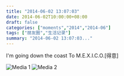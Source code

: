 ```yaml
---
title: "2014-06-02 13:07:03"
date: 2014-06-02T10:00:00+08:00
draft: false
categories: ["moments","2014","2014-06"]
tags: ["朋友圈","生活记录"]
summary: "2014-06-02 13:07:03..."
---
```


I'm going down the coast
To M.E.X.I.C.O.[得意]

![Media 1](/Moments/photos/2014-06-02/201406021307030.jpg)
![Media 2](/Moments/photos/2014-06-02/201406021307031.jpg)

